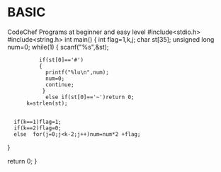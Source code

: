 # BASIC
CodeChef Programs at beginner and easy level
#include<stdio.h>
#include<string.h>
int main()
{   int flag=1,k,j;
    char st[35];
     unsigned long num=0;
    while(1)
    {    scanf("%s",&st);     
          
              if(st[0]=='#')
              {
                printf("%lu\n",num);
                num=0;
                continue;
               }
                else if(st[0]=='~')return 0;
          k=strlen(st);    
    
     
      if(k==1)flag=1;
      if(k==2)flag=0;
      else  for(j=0;j<k-2;j++)num=num*2 +flag;
    
}
 
return 0;
}        
     

